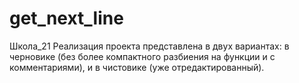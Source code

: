 # get_next_line

Школа_21
Реализация проекта представлена в двух вариантах: в черновике (без более компактного разбиения на функции и с комментариями), и в чистовике (уже отредактированный).
